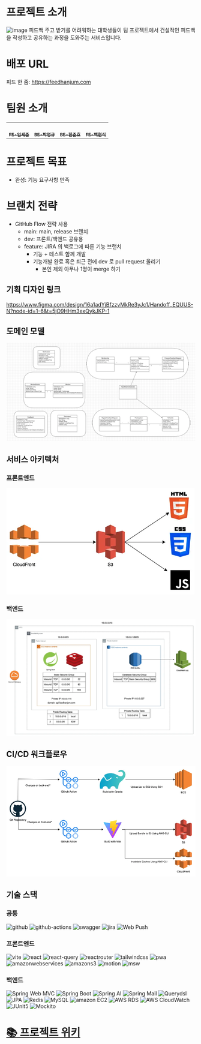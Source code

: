 # 프로젝트 소개
![image](https://github.com/user-attachments/assets/cca47e96-12f7-4c30-88ec-a1a07b2eea21)
피드백 주고 받기를 어려워하는 대학생들이 팀 프로젝트에서 건설적인 피드백을 작성하고 공유하는 과정을 도와주는 서비스입니다.


# 배포 URL
피드 한 줌: https://feedhanjum.com


# 팀원 소개

<table>
<tr>
<td align="center"><a href="https://github.com/lsj1137"><img src="https://avatars.githubusercontent.com/u/57708892?v=44" width="100px;" alt=""/><br /><sub><b>FE-임세준</b></sub></a><br />
<td align="center"><a href="https://github.com/vvsos1"><img src="https://avatars.githubusercontent.com/u/26290830?v=4" width="100px;" alt=""/><br /><sub><b>BE-박명규</b></sub></a><br />
<td align="center"><a href="https://github.com/GoGradually"><img src="https://avatars.githubusercontent.com/u/62929862?v=4" width="100px;" alt=""/><br /><sub><b>BE-한준호</b></sub></a><br />
<td align="center"><a href="https://github.com/hammsik"><img src="https://avatars.githubusercontent.com/u/116339092?v=4" width="100px;" alt=""/><br /><sub><b>FE-백현식</b></sub></a><br />
</table>

# 프로젝트 목표

- 완성: 기능 요구사항 만족


# 브랜치 전략

- GitHub Flow 전략 사용
    - main: main, release 브랜치
    - dev: 프론트/백엔드 공유용
    - feature: JIRA 의 백로그에 따른 기능 브랜치
        - 기능 + 테스트 함께 개발
        - 기능개발 완료 혹은 퇴근 전에 dev 로 pull request 올리기
            - 본인 제외 아무나 1명이 merge 하기


## 기획 디자인 링크

https://www.figma.com/design/16a1adYjBfzzvMkRe3yJc1/Handoff_EQUUS-N?node-id=1-6&t=5jO9HHm3exQykJKP-1

## 도메인 모델
![도메인 모델](./docs/domain_model.png)

## 서비스 아키텍처
### 프론트엔드
![img.png](docs/frontend_architecture.png)

### 백엔드
![backend_architecture.png](docs/backend_architecture.png)

## CI/CD 워크플로우
![img.png](docs/ci_cd_workflow.png)

## 기술 스택
### 공통

![github](https://img.shields.io/badge/github-181717?style=for-the-badge&logo=github&logoColor=white)
![github-actions](https://img.shields.io/badge/github%20actions-2088FF?style=for-the-badge&logo=github-actions&logoColor=white)
![swagger](https://img.shields.io/badge/swagger-85EA2D?style=for-the-badge&logo=swagger&logoColor=black)
![jira](https://img.shields.io/badge/jira-0052CC?style=for-the-badge&logo=jira&logoColor=white)
![Web Push](https://img.shields.io/badge/Web%20Push-000000?style=for-the-badge)

### 프론트엔드
![vite](https://img.shields.io/badge/vite-646CFF?style=for-the-badge&logo=vite&logoColor=yellow)
![react](https://img.shields.io/badge/react-61DAFB?style=for-the-badge&logo=react&logoColor=black)
![react-query](https://img.shields.io/badge/reactquery-FF4154?style=for-the-badge&logo=reactquery&logoColor=white)
![reactrouter](https://img.shields.io/badge/reactrouter-CA4245?style=for-the-badge&logo=reactrouter&logoColor=white)
![tailwindcss](https://img.shields.io/badge/tailwindcss-06B6D4?style=for-the-badge&logo=tailwindcss&logoColor=white)
![pwa](https://img.shields.io/badge/pwa-5A0FC8?style=for-the-badge&logo=pwa&logoColor=white)
![amazonwebservices](https://img.shields.io/badge/cloudfront-232F3E?style=for-the-badge&logo=amazonwebservices&logoColor=orange)
![amazons3](https://img.shields.io/badge/amazons3-569A31?style=for-the-badge&logo=amazons3&logoColor=white)
![motion](https://img.shields.io/badge/motion-0055FF?style=for-the-badge&logo=framer&logoColor=white)
![msw](https://img.shields.io/badge/mockserviceworker-FF6A33?style=for-the-badge&logo=mockserviceworker&logoColor=white)



### 백엔드
![Spring Web MVC](https://img.shields.io/badge/Spring%20Web%20MVC-%236DB33F?style=for-the-badge&logo=spring&logoColor=white)
![Spring Boot](https://img.shields.io/badge/Spring%20Boot-%236DB33F?style=for-the-badge&logo=springboot&logoColor=white)
![Spring AI](https://img.shields.io/badge/Spring%20AI-%236DB33F?style=for-the-badge&logo=spring&logoColor=white)
![Spring Mail](https://img.shields.io/badge/Spring%20Mail-%236DB33F?style=for-the-badge&logo=spring&logoColor=white)
![Querydsl](https://img.shields.io/badge/Querydsl-009688?style=for-the-badge)
![JPA](https://img.shields.io/badge/JPA-5C5C5C?style=for-the-badge&logo=hibernate&logoColor=white)
![Redis](https://img.shields.io/badge/Redis-%23DC382D?style=for-the-badge&logo=redis&logoColor=white)
![MySQL](https://img.shields.io/badge/MySQL-%234479A1?style=for-the-badge&logo=mysql&logoColor=white)
![amazon EC2](https://img.shields.io/badge/EC2-%23FF9900?style=for-the-badge&logo=amazon-ec2&logoColor=white)
![AWS RDS](https://img.shields.io/badge/RDS-%23FF9900?style=for-the-badge&logo=amazon-rds&logoColor=white)
![AWS CloudWatch](https://img.shields.io/badge/CloudWatch-%23FF9900?style=for-the-badge&logo=amazon-cloudwatch&logoColor=white)
![JUnit5](https://img.shields.io/badge/JUnit5-25A162?style=for-the-badge&logo=junit5)
![Mockito](https://img.shields.io/badge/mockito-25A162?style=for-the-badge&logo=mocha)

# [📚 프로젝트 위키](https://github.com/softeer5th/Team5-EQUUS-N/wiki)

